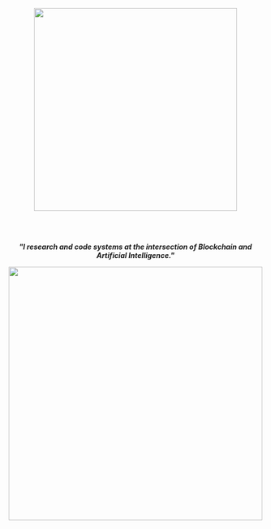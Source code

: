 <p align="center">
   <img width="400" height="400" src="https://user-images.githubusercontent.com/19872990/217677511-fddefa89-5680-4894-a15c-04d33889820b.gif">
  </p>
 <br>
 <br>
 
 <p align="center"><b><i>"I research and code systems at the intersection of Blockchain and Artificial Intelligence."</i></b></p>



<p align="center">
  <img width="500" height="500" src="https://user-images.githubusercontent.com/19872990/120787840-0fda5100-c530-11eb-8c12-39ff4ba7af72.gif">
</p>
<br>
<br>






  
 
